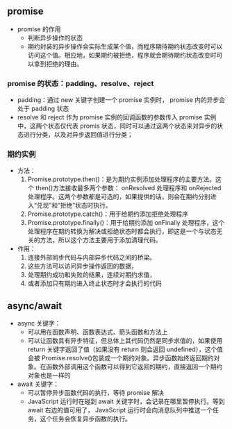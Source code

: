 ## promise

- promise 的作用
  - 判断异步操作的状态
  - 期约封装的异步操作会实际生成某个值，而程序期待期约状态改变时可以访问这个值。相应地，如果期约被拒绝，程序就会期待期约状态改变时可以拿到拒绝的理由。

### promise 的状态：padding、resolve、reject

- padding：通过 new 关键字创建一个 promise 实例时， promise 内的异步会处于 padding 状态
- resolve 和 reject 作为 promise 实例的回调函数的参数传入 promise 实例中，这两个状态仅代表 promis 状态，同时可以通过这两个状态来对异步的状态进行分类，以及对异步返回值进行分类；

### 期约实例

- 方法：
  1. Promise.prototype.then()：是为期约实例添加处理程序的主要方法。这个 then()方法接收最多两个参数： onResolved 处理程序和 onRejected 处理程序。这两个参数都是可选的，如果提供的话，则会在期约分别进入“兑现”和“拒绝”状态时执行。
  2. Promise.prototype.catch()：用于给期约添加拒绝处理程序
  3. Promise.prototype.finally()：用于给期约添加 onFinally 处理程序，这个处理程序在期约转换为解决或拒绝状态时都会执行，即这是一个与状态无关的方法，所以这个方法主要用于添加清理代码。
- 作用：
  1. 连接外部同步代码与内部异步代码之间的桥梁。
  2. 这些方法可以访问异步操作返回的数据，
  3. 处理期约成功和失败的结果，连续对期约求值，
  4. 或者添加只有期约进入终止状态时才会执行的代码

## async/await

- async 关键字：
  - 可以用在函数声明、函数表达式、箭头函数和方法上
  - 可以让函数具有异步特征，但总体上其代码仍然是同步求值的，如果使用 return 关键字返回了值（如果没有 return 则会返回 undefined），这个值会被 Promise.resolve()包装成一个期约对象。异步函数始终返回期约对象。在函数外部调用这个函数可以得到它返回的期约，直接返回一个期约对象也是一样的
- await 关键字：
  - 可以暂停异步函数代码的执行，等待 promise 解决
  - JavaScript 运行时在碰到 await 关键字时，会记录在哪里暂停执行。等到 await 右边的值可用了， JavaScript 运行时会向消息队列中推送一个任务，这个任务会恢复异步函数的执行。
